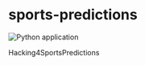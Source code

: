 # sports-predictions
![Python application](https://github.com/bryanwhiting/sports-predictions/workflows/Python%20application/badge.svg?branch=master)

Hacking4SportsPredictions